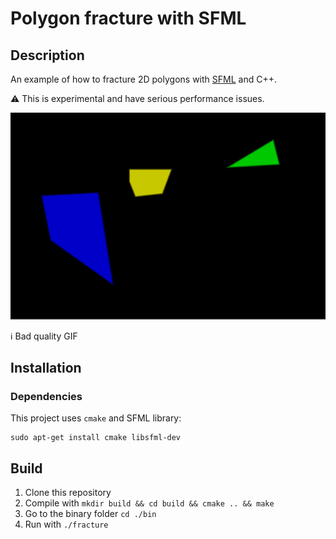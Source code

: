 # Polygon fracture with SFML


## Description

An example of how to fracture 2D polygons with [SFML](https://www.sfml-dev.org/) and C++.

⚠️ This is experimental and have serious performance issues.

![Screenshot](screenshot.gif)

ℹ️ Bad quality GIF

## Installation

### Dependencies

This project uses `cmake` and SFML library:
```
sudo apt-get install cmake libsfml-dev
```

## Build

1. Clone this repository
2. Compile with `mkdir build && cd build && cmake .. && make`
3. Go to the binary folder `cd ./bin`
4. Run with `./fracture`
